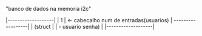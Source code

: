 "banco de dados na memoria i2c"

|-------------------|
|  1                | <- cabecalho num de entradas(usuarios)
| ------------------|
| (struct           |
|  - usuario senha) |
|-------------------|


